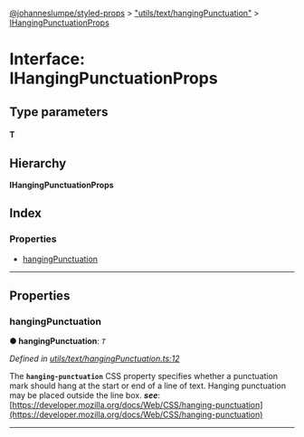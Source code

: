 [@johanneslumpe/styled-props](../README.md) > ["utils/text/hangingPunctuation"](../modules/_utils_text_hangingpunctuation_.md) > [IHangingPunctuationProps](../interfaces/_utils_text_hangingpunctuation_.ihangingpunctuationprops.md)

# Interface: IHangingPunctuationProps

## Type parameters
#### T 
## Hierarchy

**IHangingPunctuationProps**

## Index

### Properties

* [hangingPunctuation](_utils_text_hangingpunctuation_.ihangingpunctuationprops.md#hangingpunctuation)

---

## Properties

<a id="hangingpunctuation"></a>

###  hangingPunctuation

**● hangingPunctuation**: *`T`*

*Defined in [utils/text/hangingPunctuation.ts:12](https://github.com/johanneslumpe/styled-props/blob/3abf398/src/utils/text/hangingPunctuation.ts#L12)*

The **`hanging-punctuation`** CSS property specifies whether a punctuation mark should hang at the start or end of a line of text. Hanging punctuation may be placed outside the line box.
*__see__*: [https://developer.mozilla.org/docs/Web/CSS/hanging-punctuation](https://developer.mozilla.org/docs/Web/CSS/hanging-punctuation)

___


